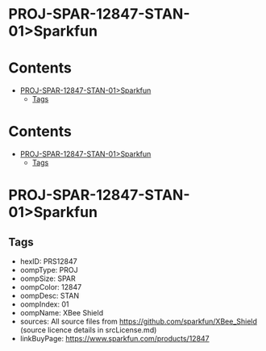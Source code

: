 
PROJ-SPAR-12847-STAN-01>Sparkfun
================================

Contents
========

* [PROJ-SPAR-12847-STAN-01>Sparkfun](#proj-spar-12847-stan-01sparkfun)
	* [Tags](#tags)

Contents
========

* [PROJ-SPAR-12847-STAN-01>Sparkfun](#proj-spar-12847-stan-01sparkfun)
	* [Tags](#tags)

# PROJ-SPAR-12847-STAN-01>Sparkfun

## Tags

- hexID: PRS12847
- oompType: PROJ
- oompSize: SPAR
- oompColor: 12847
- oompDesc: STAN
- oompIndex: 01
- oompName: XBee Shield
- sources: All source files from https://github.com/sparkfun/XBee_Shield (source licence details in srcLicense.md)
- linkBuyPage: https://www.sparkfun.com/products/12847
